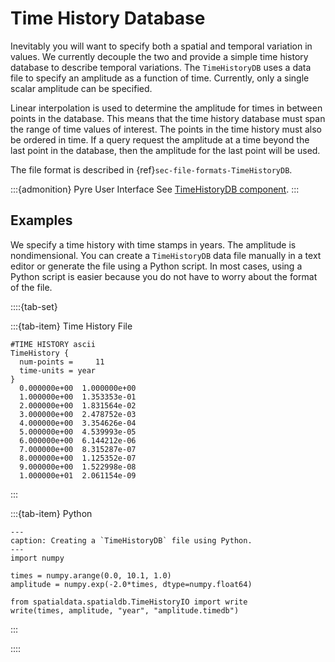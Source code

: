 # Time History Database

Inevitably you will want to specify both a spatial and temporal variation in values.
We currently decouple the two and provide a simple time history database to describe temporal variations.
The `TimeHistoryDB` uses a data file to specify an amplitude as a function of time.
Currently, only a single scalar amplitude can be specified.

Linear interpolation is used to determine the amplitude for times in between points in the database.
This means that the time history database must span the range of time values of interest.
The points in the time history must also be ordered in time.
If a query request the amplitude at a time beyond the last point in the database, then the amplitude for the last point will be used.

The file format is described in {ref}`sec-file-formats-TimeHistoryDB`.

:::{admonition} Pyre User Interface
See [TimeHistoryDB component](../components/../spatialdb/TimeHistoryDB.md).
:::

## Examples

We specify a time history with time stamps in years.
The amplitude is nondimensional.
You can create a `TimeHistoryDB` data file manually in a text editor or generate the file using a Python script.
In most cases, using a Python script is easier because you do not have to worry about the format of the file.

::::{tab-set}

:::{tab-item} Time History File

```{code-block} c++
#TIME HISTORY ascii
TimeHistory {
  num-points =     11
  time-units = year
}
  0.000000e+00  1.000000e+00
  1.000000e+00  1.353353e-01
  2.000000e+00  1.831564e-02
  3.000000e+00  2.478752e-03
  4.000000e+00  3.354626e-04
  5.000000e+00  4.539993e-05
  6.000000e+00  6.144212e-06
  7.000000e+00  8.315287e-07
  8.000000e+00  1.125352e-07
  9.000000e+00  1.522998e-08
  1.000000e+01  2.061154e-09
```

:::

:::{tab-item} Python

```{code-block} python
---
caption: Creating a `TimeHistoryDB` file using Python.
---
import numpy

times = numpy.arange(0.0, 10.1, 1.0)
amplitude = numpy.exp(-2.0*times, dtype=numpy.float64)

from spatialdata.spatialdb.TimeHistoryIO import write
write(times, amplitude, "year", "amplitude.timedb")
```

:::

::::
